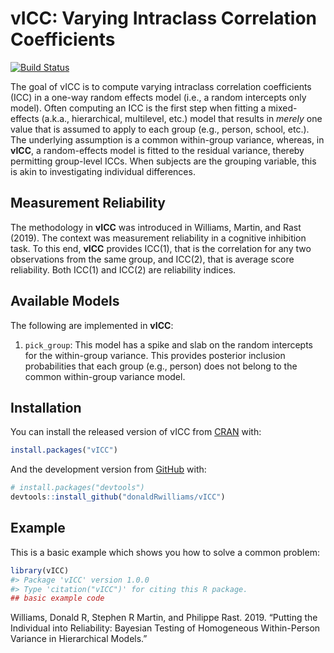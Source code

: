 
<!-- README.md is generated from README.Rmd. Please edit that file -->

# vICC: Varying Intraclass Correlation Coefficients

[![Build
Status](https://travis-ci.org/donaldRwilliams/BGGM.svg?branch=master)](https://travis-ci.org/donaldRwilliams/BGGM)

The goal of vICC is to compute varying intraclass correlation
coefficients (ICC) in a one-way random effects model (i.e., a random
intercepts only model). Often computing an ICC is the first step when
fitting a mixed-effects (a.k.a., hierarchical, multilevel, etc.) model
that results in *merely* one value that is assumed to apply to each
group (e.g., person, school, etc.). The underlying assumption is a
common within-group variance, whereas, in **vICC**, a random-effects
model is fitted to the residual variance, thereby permitting group-level
ICCs. When subjects are the grouping variable, this is akin to
investigating individual differences.

## Measurement Reliability

The methodology in **vICC** was introduced in Williams, Martin, and Rast
(2019). The context was measurement reliability in a cognitive
inhibition task. To this end, **vICC** provides ICC(1), that is the
correlation for any two observations from the same group, and ICC(2),
that is average score reliability. Both ICC(1) and ICC(2) are
reliability indices.

## Available Models

The following are implemented in **vICC**:

1.  `pick_group`: This model has a spike and slab on the random
    intercepts for the within-group variance. This provides posterior
    inclusion probabilities that each group (e.g., person) does not
    belong to the common within-group variance model.

## Installation

You can install the released version of vICC from
[CRAN](https://CRAN.R-project.org) with:

``` r
install.packages("vICC")
```

And the development version from [GitHub](https://github.com/) with:

``` r
# install.packages("devtools")
devtools::install_github("donaldRwilliams/vICC")
```

## Example

This is a basic example which shows you how to solve a common problem:

``` r
library(vICC)
#> Package 'vICC' version 1.0.0
#> Type 'citation("vICC")' for citing this R package.
## basic example code
```

<div id="refs" class="references">

<div id="ref-williams2019putting">

Williams, Donald R, Stephen R Martin, and Philippe Rast. 2019. “Putting
the Individual into Reliability: Bayesian Testing of Homogeneous
Within-Person Variance in Hierarchical Models.”

</div>

</div>
